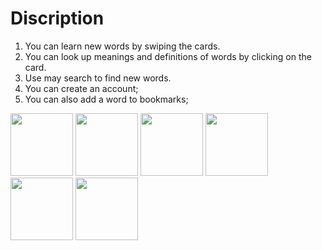 # Discription


1. You can learn new words by swiping the cards. 
2. You can look up meanings and definitions of words by clicking on the card.
3. Use may search to find new words.
4. You can create an account;
5. You can also add a word to bookmarks;
<img src="https://user-images.githubusercontent.com/82866898/151251131-dd206fb7-9c1b-4449-b167-59b7275de479.png" width="100" height="100">
<img src="https://user-images.githubusercontent.com/82866898/151251134-54a4683a-cff9-4a60-9ac3-6b37a64e6ad7.png" width="100" height="100">
<img src="https://user-images.githubusercontent.com/82866898/151251138-2df89b2f-e6f2-43bf-a048-f1b161706bf7.png" width="100" height="100">
<img src="https://user-images.githubusercontent.com/82866898/151251140-b3da7617-a350-47ac-93ac-5e8c41be320b.png" width="100" height="100">
<img src="https://user-images.githubusercontent.com/82866898/151251144-4f98d646-accc-4476-9fbc-b7675a5add05.png" width="100" height="100">
<img src="https://user-images.githubusercontent.com/82866898/151251141-9058c97f-fd95-41e4-b039-1e32c4bb62f3.png" width="100" height="100">

